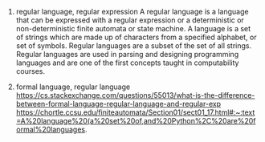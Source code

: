 1. regular language, regular expression
A regular language is a language that can be expressed with a regular expression or a deterministic or non-deterministic finite automata or state machine. A language is a set of strings which are made up of characters from a specified alphabet, or set of symbols. Regular languages are a subset of the set of all strings. Regular languages are used in parsing and designing programming languages and are one of the first concepts taught in computability courses. 

2. formal language, regular language
https://cs.stackexchange.com/questions/55013/what-is-the-difference-between-formal-language-regular-language-and-regular-exp
https://chortle.ccsu.edu/finiteautomata/Section01/sect01_17.html#:~:text=A%20language%20(a%20set%20of,and%20Python%2C%20are%20formal%20languages.